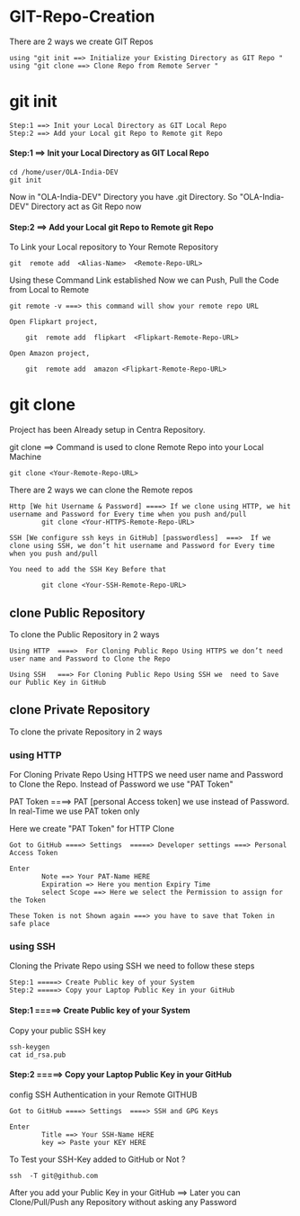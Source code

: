 # GIT-Repo-Creation

There are 2 ways we create GIT Repos
```
using "git init ==> Initialize your Existing Directory as GIT Repo "
using "git clone ==> Clone Repo from Remote Server "
```

# git init
```
Step:1 ==> Init your Local Directory as GIT Local Repo 
Step:2 ==> Add your Local git Repo to Remote git Repo 
```
#### Step:1 ==> Init your Local Directory as GIT Local Repo 
```
cd /home/user/OLA-India-DEV  
git init
```
Now in "OLA-India-DEV" Directory you have .git Directory. So "OLA-India-DEV" Directory act as Git Repo now 

#### Step:2 ==> Add your Local git Repo to Remote git Repo 

To Link your Local repository to Your Remote Repository 
```
git  remote add  <Alias-Name>  <Remote-Repo-URL> 
```
Using these Command Link established Now we can Push, Pull the Code from Local to Remote 
```
git remote -v ===> this command will show your remote repo URL
```
```
Open Flipkart project, 

    git  remote add  flipkart  <Flipkart-Remote-Repo-URL> 

Open Amazon project, 

    git  remote add  amazon <Flipkart-Remote-Repo-URL> 
```
# git clone
Project has been Already setup in Centra Repository. 

git clone ==> Command is used to clone Remote Repo into your Local Machine 
```
git clone <Your-Remote-Repo-URL> 
```
There are 2 ways we can clone the Remote repos
```
Http [We hit Username & Password] ====> If we clone using HTTP, we hit username and Password for Every time when you push and/pull
        git clone <Your-HTTPS-Remote-Repo-URL> 
```
```
SSH [We configure ssh keys in GitHub] [passwordless]  ===>  If we clone using SSH, we don’t hit username and Password for Every time when you push and/pull

You need to add the SSH Key Before that

        git clone <Your-SSH-Remote-Repo-URL>
```
 
## clone Public Repository 

To clone the Public Repository in 2 ways
```
Using HTTP  ====>  For Cloning Public Repo Using HTTPS we don’t need user name and Password to Clone the Repo 

Using SSH   ===> For Cloning Public Repo Using SSH we  need to Save our Public Key in GitHub 
```


## clone Private Repository 

To clone the private Repository in 2 ways

### using HTTP 
For Cloning Private Repo Using HTTPS we  need user name and Password to Clone the Repo.
Instead of Password we use "PAT Token"

PAT Token ====>  PAT [personal Access token] we use instead of Password. In real-Time we use PAT token only 

Here we create "PAT Token"  for HTTP Clone 
```
Got to GitHub ====> Settings  =====> Developer settings ===> Personal Access Token 

Enter 
        Note ==> Your PAT-Name HERE
        Expiration => Here you mention Expiry Time
        select Scope ==> Here we select the Permission to assign for the Token
```
```
These Token is not Shown again ===> you have to save that Token in safe place
```

### using SSH

Cloning the Private Repo using SSH we need to follow these steps
```
Step:1 =====> Create Public key of your System 
Step:2 =====> Copy your Laptop Public Key in your GitHub 
```
#### Step:1 =====> Create Public key of your System 

Copy your public SSH key

```
ssh-keygen 
cat id_rsa.pub 
```

#### Step:2 =====> Copy your Laptop Public Key in your GitHub 

config SSH Authentication in your Remote GITHUB

```
Got to GitHub ====> Settings  ====> SSH and GPG Keys  

Enter 
        Title ==> Your SSH-Name HERE
        key => Paste your KEY HERE
```
To Test your SSH-Key added to GitHub or Not ? 
```
ssh  -T git@github.com 
```
After you add your Public Key in your GitHub ==> Later you can Clone/Pull/Push any Repository without asking any Password  
